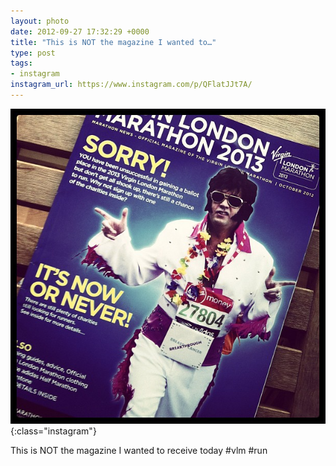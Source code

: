 ```yaml
---
layout: photo
date: 2012-09-27 17:32:29 +0000
title: "This is NOT the magazine I wanted to…"
type: post
tags:
- instagram
instagram_url: https://www.instagram.com/p/QFlatJJt7A/
---
```


![Instagram - QFlatJJt7A](/img/QFlatJJt7A.jpg){:class="instagram"}

This is NOT the magazine I wanted to receive today #vlm #run
